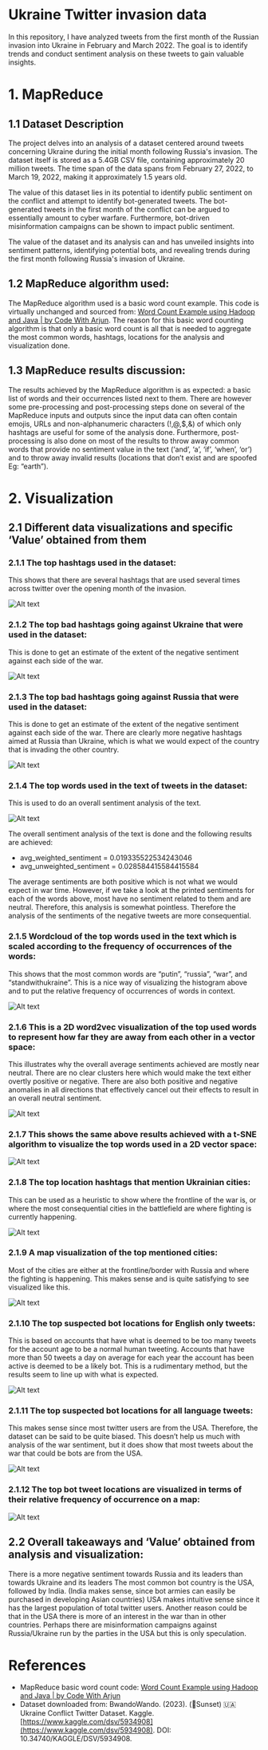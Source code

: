 # Ukraine Twitter invasion data
In this repository, I have analyzed tweets from the first month of the Russian invasion into Ukraine in February and March 2022. The goal is to identify trends and conduct sentiment analysis on these tweets to gain valuable insights.

# 1. MapReduce

## 1.1 Dataset Description
The project delves into an analysis of a dataset centered around tweets concerning Ukraine during the initial month following Russia's invasion. The dataset itself is stored as a 5.4GB CSV file, containing approximately 20 million tweets. The time span of the data spans from February 27, 2022, to March 19, 2022, making it approximately 1.5 years old.

The value of this dataset lies in its potential to identify public sentiment on the conflict and attempt to identify bot-generated tweets. The bot-generated tweets in the first month of the conflict can be argued to essentially amount to cyber warfare. Furthermore, bot-driven misinformation campaigns can be shown to impact public sentiment.

The value of the dataset and its analysis can and has unveiled insights into sentiment patterns, identifying potential bots, and revealing trends during the first month following Russia's invasion of Ukraine.

## 1.2 MapReduce algorithm used:

The MapReduce algorithm used is a basic word count example. This code is virtually unchanged and sourced from: [Word Count Example using Hadoop and Java | by Code With Arjun](https://codewitharjun.medium.com/word-count-example-using-hadoop-and-java-8ef3d665e331). The reason for this basic word counting algorithm is that only a basic word count is all that is needed to aggregate the most common words, hashtags, locations for the analysis and visualization done.

## 1.3 MapReduce results discussion:

The results achieved by the MapReduce algorithm is as expected: a basic list of words and their occurrences listed next to them. There are however some pre-processing and post-processing steps done on several of the MapReduce inputs and outputs since the input data can often contain emojis, URLs and non-alphanumeric characters (!,@,$,&) of which only hashtags are useful for some of the analysis done. Furthermore, post-processing is also done on most of the results to throw away common words that provide no sentiment value in the text (‘and’, ‘a’, ‘if’, ‘when’, ‘or’) and to throw away invalid results (locations that don’t exist and are spoofed Eg: “earth”).


# 2. Visualization

## 2.1 Different data visualizations and specific ‘Value’ obtained from them

### 2.1.1 The top hashtags used in the dataset:
This shows that there are several hashtags that are used several times across twitter over the opening month of the invasion.

![Alt text](Assignment_2_work/Report/images/3_1_hashtags.png)

### 2.1.2 The top bad hashtags going against Ukraine that were used in the dataset:
This is done to get an estimate of the extent of the negative sentiment against each side of the war.

![Alt text](Assignment_2_work/Report/images/3_2_bad_ukraine.png)

### 2.1.3 The top bad hashtags going against Russia that were used in the dataset:
This is done to get an estimate of the extent of the negative sentiment against each side of the war. There are clearly more negative hashtags aimed at Russia than Ukraine, which is what we would expect of the country that is invading the other country.

![Alt text](Assignment_2_work/Report/images/3_3_bad_russia.png)

### 2.1.4 The top words used in the text of tweets in the dataset:
This is used to do an overall sentiment analysis of the text.

![Alt text](Assignment_2_work/Report/images/5_1_words_by_freq.png)

The overall sentiment analysis of the text is done and the following results are achieved:
* avg_weighted_sentiment = 0.019335522534243046
* avg_unweighted_sentiment = 0.028584415584415584

The average sentiments are both positive which is not what we would expect in war time.
However, if we take a look at the printed sentiments for each of the words above, most have no sentiment related to them and are neutral. Therefore, this analysis is somewhat pointless. Therefore the analysis of the sentiments of the negative tweets are more consequential.


### 2.1.5 Wordcloud of the top words used in the text which is scaled according to the frequency of occurrences of the words:
This shows that the most common words are “putin”, “russia”, “war”, and “standwithukraine”. This is a nice way of visualizing the histogram above and to put the relative frequency of occurrences of words in context.

![Alt text](Assignment_2_work/Report/images/5_2_Wordcloud.png)

### 2.1.6 This is a 2D word2vec visualization of the top used words to represent how far they are away from each other in a vector space:
This illustrates why the overall average sentiments achieved are mostly near neutral. There are no clear clusters here which would make the text either overtly positive or negative. There are also both positive and negative anomalies in all directions that effectively cancel out their effects to result in an overall neutral sentiment.

![Alt text](Assignment_2_work/Report/images/5_3_word2vec_image.png)

### 2.1.7 This shows the same above results achieved with a t-SNE algorithm to visualize the top words used in a 2D vector space:

![Alt text](Assignment_2_work/Report/images/5_4_tSNE.png)

### 2.1.8 The top location hashtags that mention Ukrainian cities:
This can be used as a heuristic to show where the frontline of the war is, or where the most consequential cities in the battlefield are where fighting is currently happening.

![Alt text](Assignment_2_work/Report/images/6_1_locations_hashtags.png)

### 2.1.9 A map visualization of the top mentioned cities:
Most of the cities are either at the frontline/border with Russia and where the fighting is happening. This makes sense and is quite satisfying to see visualized like this.

![Alt text](Assignment_2_work/Report/images/6_2_Ukraine_city_map.png)

### 2.1.10 The top suspected bot locations for English only tweets:
This is based on accounts that have what is deemed to be too many tweets for the account age to be a normal human tweeting. Accounts that have more than 50 tweets a day on average for each year the account has been active is deemed to be a likely bot. This is a rudimentary method, but the results seem to line up with what is expected.

![Alt text](Assignment_2_work/Report/images/7_2_countries.png)

### 2.1.11 The top suspected bot locations for all language tweets:
This makes sense since most twitter users are from the USA. Therefore, the dataset can be said to be quite biased. This doesn’t help us much with analysis of the war sentiment, but it does show that most tweets about the war that could be bots are from the USA.

![Alt text](Assignment_2_work/Report/images/7_4_all_countries.png)

### 2.1.12 The top bot tweet locations are visualized in terms of their relative frequency of occurrence on a map:

![Alt text](Assignment_2_work/Report/images/7_5_World_map.png)

## 2.2 Overall takeaways and ‘Value’ obtained from analysis and visualization:

There is a more negative sentiment towards Russia and its leaders than towards Ukraine and its leaders
The most common bot country is the USA, followed by India. (India makes sense, since bot armies can easily be purchased in developing Asian countries) USA makes intuitive sense since it has the largest population of total twitter users. 
Another reason could be that in the USA there is more of an interest in the war than in other countries. Perhaps there are misinformation campaigns against Russia/Ukraine run by the parties in the USA but this is only speculation.









# References
* MapReduce basic word count code: [Word Count Example using Hadoop and Java | by Code With Arjun](https://codewitharjun.medium.com/word-count-example-using-hadoop-and-java-8ef3d665e331)
* Dataset downloaded from: BwandoWando. (2023). (🌇Sunset) 🇺🇦 Ukraine Conflict Twitter Dataset. Kaggle. [https://www.kaggle.com/dsv/5934908](https://www.kaggle.com/dsv/5934908). DOI: 10.34740/KAGGLE/DSV/5934908.

